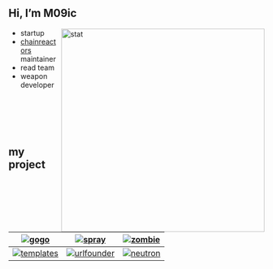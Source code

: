 ## Hi, I’m M09ic
<img src="https://github-readme-stats.vercel.app/api/?username=M09Ic&show_icons=true&hide=stars&hide_rank=true" alt="stat" align="right" width="400" height="auto" />

- startup
- [chainreactors](https://github.com/chainreactors) maintainer
- read team
- weapon developer


<br>
<br>
<br>
<br>

## my project

| [![gogo](https://github-readme-stats.vercel.app/api/pin/?username=chainreactors&repo=gogo)](https://github.com/chainreactors/gogo) | [![spray](https://github-readme-stats.vercel.app/api/pin/?username=chainreactors&repo=spray)](https://github.com/chainreactors/spray) | [![zombie](https://github-readme-stats.vercel.app/api/pin/?username=chainreactors&repo=zombie)](https://github.com/chainreactors/zombie) |
|:-----:|:-----:|:-----:|
| [![templates](https://github-readme-stats.vercel.app/api/pin/?username=chainreactors&repo=templates)](https://github.com/chainreactors/templates) | [![urlfounder](https://github-readme-stats.vercel.app/api/pin/?username=chainreactors&repo=urlfounder)](https://github.com/chainreactors/words) | [![neutron](https://github-readme-stats.vercel.app/api/pin/?username=chainreactors&repo=neutron)](https://github.com/chainreactors/neutron) |


